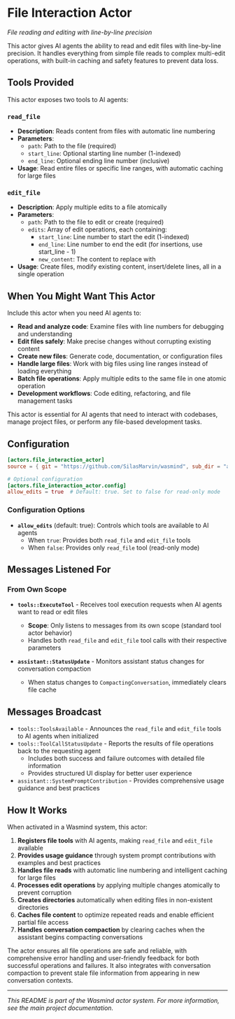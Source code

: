 # File Interaction Actor

*File reading and editing with line-by-line precision*

This actor gives AI agents the ability to read and edit files with line-by-line precision. It handles everything from simple file reads to complex multi-edit operations, with built-in caching and safety features to prevent data loss.

## Tools Provided

This actor exposes two tools to AI agents:

### `read_file`
- **Description**: Reads content from files with automatic line numbering
- **Parameters**:
  - `path`: Path to the file (required) 
  - `start_line`: Optional starting line number (1-indexed)
  - `end_line`: Optional ending line number (inclusive)
- **Usage**: Read entire files or specific line ranges, with automatic caching for large files

### `edit_file`
- **Description**: Apply multiple edits to a file atomically
- **Parameters**:
  - `path`: Path to the file to edit or create (required)
  - `edits`: Array of edit operations, each containing:
    - `start_line`: Line number to start the edit (1-indexed)
    - `end_line`: Line number to end the edit (for insertions, use start_line - 1)
    - `new_content`: The content to replace with
- **Usage**: Create files, modify existing content, insert/delete lines, all in a single operation

## When You Might Want This Actor

Include this actor when you need AI agents to:

- **Read and analyze code**: Examine files with line numbers for debugging and understanding
- **Edit files safely**: Make precise changes without corrupting existing content  
- **Create new files**: Generate code, documentation, or configuration files
- **Handle large files**: Work with big files using line ranges instead of loading everything
- **Batch file operations**: Apply multiple edits to the same file in one atomic operation
- **Development workflows**: Code editing, refactoring, and file management tasks

This actor is essential for AI agents that need to interact with codebases, manage project files, or perform any file-based development tasks.

## Configuration

```toml
[actors.file_interaction_actor]
source = { git = "https://github.com/SilasMarvin/wasmind", sub_dir = "actors/file_interaction/crates/file_interaction_actor" }

# Optional configuration
[actors.file_interaction_actor.config]
allow_edits = true  # Default: true. Set to false for read-only mode
```

### Configuration Options

- **`allow_edits`** (default: true): Controls which tools are available to AI agents
  - When `true`: Provides both `read_file` and `edit_file` tools
  - When `false`: Provides only `read_file` tool (read-only mode)

## Messages Listened For

### From Own Scope

- **`tools::ExecuteTool`** - Receives tool execution requests when AI agents want to read or edit files
  - **Scope**: Only listens to messages from its own scope (standard tool actor behavior)
  - Handles both `read_file` and `edit_file` tool calls with their respective parameters

- **`assistant::StatusUpdate`** - Monitors assistant status changes for conversation compaction
  - When status changes to `CompactingConversation`, immediately clears file cache

## Messages Broadcast

- `tools::ToolsAvailable` - Announces the `read_file` and `edit_file` tools to AI agents when initialized
- `tools::ToolCallStatusUpdate` - Reports the results of file operations back to the requesting agent
  - Includes both success and failure outcomes with detailed file information
  - Provides structured UI display for better user experience
- `assistant::SystemPromptContribution` - Provides comprehensive usage guidance and best practices

## How It Works

When activated in a Wasmind system, this actor:

1. **Registers file tools** with AI agents, making `read_file` and `edit_file` available
2. **Provides usage guidance** through system prompt contributions with examples and best practices
3. **Handles file reads** with automatic line numbering and intelligent caching for large files
4. **Processes edit operations** by applying multiple changes atomically to prevent corruption
5. **Creates directories** automatically when editing files in non-existent directories
6. **Caches file content** to optimize repeated reads and enable efficient partial file access
7. **Handles conversation compaction** by clearing caches when the assistant begins compacting conversations

The actor ensures all file operations are safe and reliable, with comprehensive error handling and user-friendly feedback for both successful operations and failures. It also integrates with conversation compaction to prevent stale file information from appearing in new conversation contexts.

---

*This README is part of the Wasmind actor system. For more information, see the main project documentation.*